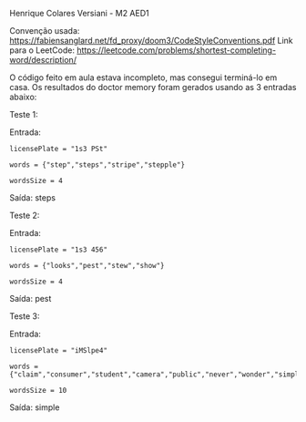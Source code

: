 Henrique Colares Versiani - M2 AED1

Convenção usada: https://fabiensanglard.net/fd_proxy/doom3/CodeStyleConventions.pdf Link para o LeetCode: https://leetcode.com/problems/shortest-completing-word/description/

O código feito em aula estava incompleto, mas consegui terminá-lo em casa. Os resultados do doctor memory foram gerados usando as 3 entradas abaixo:

Teste 1:

Entrada:

    licensePlate = "1s3 PSt"

    words = {"step","steps","stripe","stepple"}
    
    wordsSize = 4

Saída: steps

Teste 2:

Entrada:

    licensePlate = "1s3 456"

    words = {"looks","pest","stew","show"}

    wordsSize = 4
    
Saída: pest

Teste 3:

Entrada:

    licensePlate = "iMSlpe4"

    words = {"claim","consumer","student","camera","public","never","wonder","simple","thought","use"}

    wordsSize = 10

    
Saída: simple